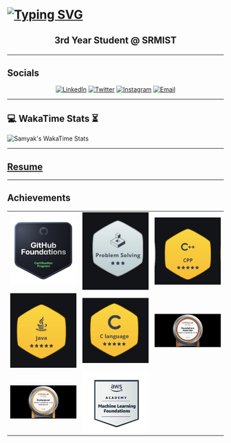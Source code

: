 <!---
Samyak008/Samyak008 is a ✨ special ✨ repository because its `README.md` (this file) appears on your GitHub profile.
You can click the Preview link to take a look at your changes.
--->
# [![Typing SVG](https://readme-typing-svg.demolab.com?font=Fira+Code&size=35&pause=999&color=8A04ED&width=1100&lines=%F0%9F%91%8B+Hiie%2C+I%E2%80%99m+Samyak_Varia;%F0%9F%91%80+I%E2%80%99m+interested+in+Python,+Machine_Learning+and+GenAI;%F0%9F%8C%B1+I%E2%80%99m+currently+learning+DSA;%F0%9F%92%9E%EF%B8%8F+I%E2%80%99m+looking+to+collaborate+on+Ambitious_Projects)](https://git.io/typing-svg)

<h2>
<p align="center">
  <b>3rd Year Student @ SRMIST</b>
</p>
</h2>

***
## Socials

<p align="center">
  <a href="https://www.linkedin.com/in/s08varia/"><img src="https://img.shields.io/badge/LinkedIn-0077B5?style=for-the-badge&logo=linkedin&logoColor=white" alt="LinkedIn"/></a>
  <a href="https://x.com/Hathimeresaathi"><img src="https://img.shields.io/badge/Twitter-1DA1F2?style=for-the-badge&logo=twitter&logoColor=white" alt="Twitter"/></a>
  <a href="https://www.instagram.com/samyak_varia_/"><img src="https://img.shields.io/badge/Instagram-E4405F?style=for-the-badge&logo=instagram&logoColor=white" alt="Instagram"/></a>
  <a href="mailto:sam08varia@gmail.com"><img src="https://img.shields.io/badge/Email-D14836?style=for-the-badge&logo=gmail&logoColor=white" alt="Email"/></a>
</p>

***

## 💻 WakaTime Stats ⏳

![Samyak's WakaTime Stats](https://github-readme-stats.vercel.app/api/wakatime?username=Sam008&layout=compact&theme=gruvbox&border_radius=12&hide_border=true)


***

## [Resume](https://drive.google.com/file/d/1n1G85mYTBR3Tb8YB9vqX5blPFi18fyr-/view?usp=sharing)
***

## Achievements

<table>
  <tr>
    <td><a href="https://www.credly.com/badges/9bc89f4b-88f0-4f33-81e9-18c6e400bbe4/linked_in_profile">
      <img src="https://github.com/Samyak008/Samyak008/blob/main/github-foundations.png" width="200"></a></td>
    <td><img src="https://github.com/Samyak008/Samyak008/blob/main/Hackerrank_%20problem%20solving.jpg" width="200"></td>
    <td><img src="https://github.com/Samyak008/Samyak008/blob/main/Hackerrank_C%2B%2B.jpg" width="200"></td>
  </tr>
  <tr>
    <td><img src="https://github.com/Samyak008/Samyak008/blob/main/Hackerrank_Java.jpg" width="200"></td>
    <td><img src="https://github.com/Samyak008/Samyak008/blob/main/Hackerrank_c.jpg" width="200"></td>
    <td><a href="https://catalog-education.oracle.com/ords/certview/sharebadge?id=FFC2D728B1D51D06D1842258ED4E55EE6B6149D53E120BAFBC65CDFD09B5E265">
      <img src="https://github.com/Samyak008/Samyak008/blob/main/Oracle_Cloud%20Foundation%20Associate.jpg" width="200"></a></td>
  </tr>
  <tr>
    <td><a href="https://catalog-education.oracle.com/ords/certview/sharebadge?id=FFC2D728B1D51D06D1842258ED4E55EE909B1363C862E3AB64C54077ED6D3C9D">
      <img src="https://github.com/Samyak008/Samyak008/blob/main/Oracle_GenAI%20Profeesional%20Certified.jpg" width="200"></a></td>
    <td><a href="https://www.credly.com/badges/bd878ff8-868d-4fa1-8839-3dafc9b76dbf">
      <img src="https://github.com/Samyak008/Samyak008/blob/main/AWS_machine%20learning%20Foundations.jpg" width="200"></a></td>
  </tr>
</table>
